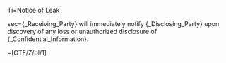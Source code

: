 Ti=Notice of Leak

sec={_Receiving_Party} will immediately notify {_Disclosing_Party} upon discovery of any loss or unauthorized disclosure of {_Confidential_Information}.

=[OTF/Z/ol/1]
